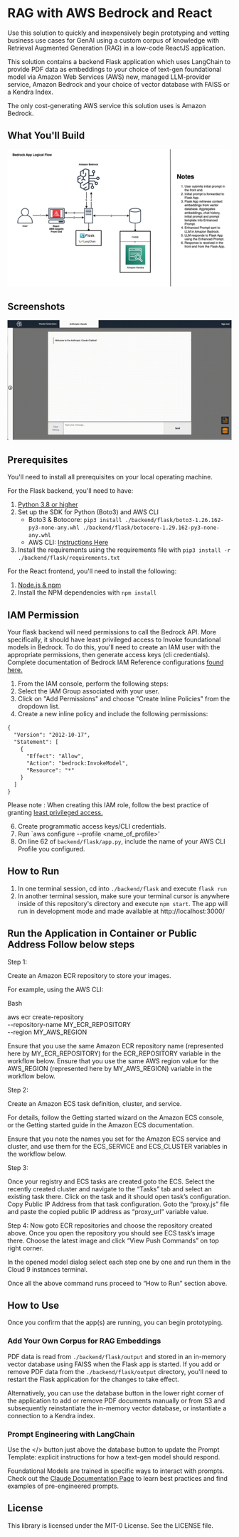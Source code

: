 # RAG with AWS Bedrock and React

Use this solution to quickly and inexpensively begin prototyping and vetting business use cases for GenAI using a custom corpus of knowledge with Retrieval Augmented Generation (RAG) in a low-code ReactJS application.

This solution contains a backend Flask application which uses LangChain to provide PDF data as embeddings to your choice of text-gen foundational model via Amazon Web Services (AWS) new, managed LLM-provider service, Amazon Bedrock and your choice of vector database with FAISS or a Kendra Index.

The only cost-generating AWS service this solution uses is Amazon Bedrock.


## What You'll Build

![Bedrock Demo Architecture](bedrock-demo-arch.png)

## Screenshots

![Bedrock Demo Frontend](bedrock_demo_mov.gif)


## Prerequisites

You'll need to install all prerequisites on your local operating machine.

    
For the Flask backend, you'll need to have:
1. [Python 3.8 or higher](https://www.python.org/downloads/macos/)
2. Set up the SDK for Python (Boto3) and AWS CLI
    - Boto3 & Botocore: `pip3 install ./backend/flask/boto3-1.26.162-py3-none-any.whl ./backend/flask/botocore-1.29.162-py3-none-any.whl`
    - AWS CLI: [Instructions Here](https://docs.aws.amazon.com/cli/latest/userguide/getting-started-install.html)
3. Install the requirements using the requirements file with `pip3 install -r ./backend/flask/requirements.txt`


For the React frontend, you'll need to install the following:
1. [Node.js & npm](https://docs.npmjs.com/downloading-and-installing-node-js-and-npm)
2. Install the NPM dependencies with `npm install`



## IAM Permission

Your flask backend will need permissions to call the Bedrock API. More specifically, it should have least privileged access to Invoke foundational models in Bedrock. To do this, you'll need to create an IAM user with the appropriate permissions, then generate access keys (cli credentials). Complete documentation of Bedrock IAM Reference configurations [found here.](https://docs.aws.amazon.com/service-authorization/latest/reference/list_amazonbedrock.html)

1. From the IAM console, perform the following steps:
2. Select the IAM Group associated with your user.
3. Click on "Add Permissions" and choose "Create Inline Policies" from the dropdown list.
4. Create a new inline policy and include the following permissions:
```
{
  "Version": "2012-10-17",
  "Statement": [
    {
      "Effect": "Allow",
      "Action": "bedrock:InvokeModel",
      "Resource": "*"
    }
  ]
}
```
Please note : When creating this IAM role, follow the best practice of granting [least privileged access.](https://docs.aws.amazon.com/IAM/latest/UserGuide/best-practices.html#grant-least-privilege)

6. Create programmatic access keys/CLI credentials.
7. Run `aws configure --profile <name_of_profile>'
7. On line 62 of `backend/flask/app.py`, include the name of your AWS CLI Profile you configured.
   


## How to Run

1. In one terminal session, cd into `./backend/flask` and execute `flask run`
2. In another terminal session, make sure your terminal cursor is anywhere inside of this repository's directory and execute `npm start`. The app will run in development mode and made available at http://localhost:3000/

## Run the Application in Container or Public Address Follow below steps

Step 1:

Create an Amazon ECR repository to store your images.

For example, using the AWS CLI:

Bash

aws ecr create-repository \
    --repository-name MY_ECR_REPOSITORY \
    --region MY_AWS_REGION


Ensure that you use the same Amazon ECR repository name (represented here by MY_ECR_REPOSITORY) for the ECR_REPOSITORY variable in the workflow below.
Ensure that you use the same AWS region value for the AWS_REGION (represented here by MY_AWS_REGION) variable in the workflow below.

Step 2:

Create an Amazon ECS task definition, cluster, and service.

For details, follow the Getting started wizard on the Amazon ECS console, or the Getting started guide in the Amazon ECS documentation.

Ensure that you note the names you set for the Amazon ECS service and cluster, and use them for the ECS_SERVICE and ECS_CLUSTER variables in the workflow below.

Step 3:

Once your registry and ECS tasks are created goto the ECS. Select the recently created cluster and navigate to the “Tasks” tab and select an existing task there. Click on the task and it should open task’s configuration. Copy Public IP Address from that task configuration. Goto the “proxy.js” file and paste the copied public IP address as “proxy_url” variable value. 

Step 4:
Now goto ECR repositories and choose the repository created above. Once you open the repository you should see ECS task’s image there. Choose the latest image and click “View Push Commands” on top right corner. 

In the opened model dialog select each step one by one and run them in the Cloud 9 instances terminal. 

Once all the above command runs proceed to “How to Run” section above. 

## How to Use

Once you confirm that the app(s) are running, you can begin prototyping. 


### Add Your Own Corpus for RAG Embeddings 

PDF data is read from `./backend/flask/output` and stored in an in-memory vector database using FAISS when the Flask app is started. If you add or remove PDF data from the `./backend/flask/output` directory, you'll need to restart the Flask application for the changes to take effect.

Alternatively, you can use the database button in the lower right corner of the application to add or remove PDF documents manually or from S3 and subsequently reinstantiate the in-memory vector database, or instantiate a connection to a Kendra index. 


### Prompt Engineering with LangChain

Use the </> button just above the database button to update the Prompt Template: explicit instructions for how a text-gen model should respond.

Foundational Models are trained in specific ways to interact with prompts. Check out the [Claude Documentation Page](https://docs.anthropic.com/claude/docs) to learn best practices and find examples of pre-engineered prompts.


## License

This library is licensed under the MIT-0 License. See the LICENSE file.
